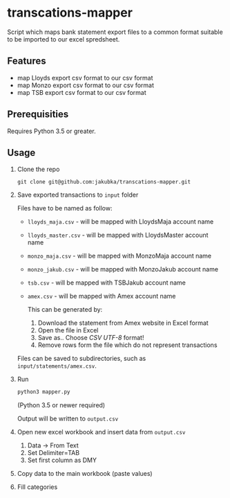 # transcations-mapper

Script which maps bank statement export files to a common format suitable to be imported to our excel spredsheet.

## Features

- map Lloyds export csv format to our csv format
- map Monzo export csv format to our csv format
- map TSB export csv format to our csv format

## Prerequisities

Requires Python 3.5 or greater.

## Usage

1. Clone the repo

    `git clone git@github.com:jakubka/transcations-mapper.git`

2. Save exported transactions to `input` folder

    Files have to be named as follow:

    - `lloyds_maja.csv` - will be mapped with LloydsMaja account name
    - `lloyds_master.csv` - will be mapped with LloydsMaster account name
    - `monzo_maja.csv` - will be mapped with MonzoMaja account name
    - `monzo_jakub.csv` - will be mapped with MonzoJakub account name
    - `tsb.csv` - will be mapped with TSBJakub account name
    - `amex.csv` - will be mapped with Amex account name

        This can be generated by:

        1. Download the statement from Amex website in Excel format
        2. Open the file in Excel
        3. Save as.. Choose *CSV UTF-8* format!
        4. Remove rows form the file which do not represent transactions

    Files can be saved to subdirectories, such as `input/statements/amex.csv`.

3. Run

    ```sh
    python3 mapper.py
    ```

    (Python 3.5 or newer required)

    Output will be written to `output.csv`

5. Open new excel workbook and insert data from `output.csv`
    1. Data -> From Text
    2. Set Delimiter=TAB
    3. Set first column as DMY
6. Copy data to the main workbook (paste values)
7. Fill categories
